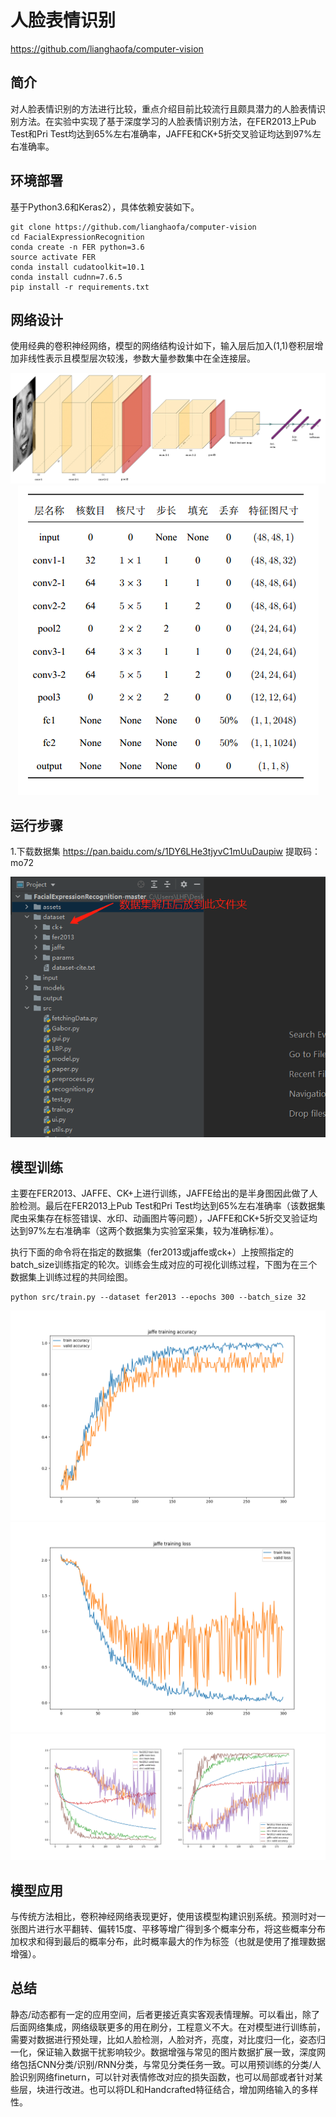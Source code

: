 # 人脸表情识别

https://github.com/lianghaofa/computer-vision

## 简介
对人脸表情识别的方法进行比较，重点介绍目前比较流行且颇具潜力的人脸表情识别方法。在实验中实现了基于深度学习的人脸表情识别方法，在FER2013上Pub Test和Pri Test均达到65%左右准确率，JAFFE和CK+5折交叉验证均达到97%左右准确率。

## 环境部署
基于Python3.6和Keras2），具体依赖安装如下。
```shell script
git clone https://github.com/lianghaofa/computer-vision
cd FacialExpressionRecognition
conda create -n FER python=3.6
source activate FER
conda install cudatoolkit=10.1
conda install cudnn=7.6.5
pip install -r requirements.txt
```

## 网络设计
使用经典的卷积神经网络，模型的网络结构设计如下，输入层后加入(1,1)卷积层增加非线性表示且模型层次较浅，参数大量参数集中在全连接层。
<div align="center"><img src="./assets/CNN.png" /></div>
<div align="center"><img src="./assets/model.png" /></div>

## 运行步骤
1.下载数据集 
https://pan.baidu.com/s/1DY6LHe3tjyvC1mUuDaupiw   提取码：mo72
<div align="center"><img src="./assets/download.png" /></div>

## 模型训练
主要在FER2013、JAFFE、CK+上进行训练，JAFFE给出的是半身图因此做了人脸检测。最后在FER2013上Pub Test和Pri Test均达到65%左右准确率（该数据集爬虫采集存在标签错误、水印、动画图片等问题），JAFFE和CK+5折交叉验证均达到97%左右准确率（这两个数据集为实验室采集，较为准确标准）。

执行下面的命令将在指定的数据集（fer2013或jaffe或ck+）上按照指定的batch_size训练指定的轮次。训练会生成对应的可视化训练过程，下图为在三个数据集上训练过程的共同绘图。

```shell
python src/train.py --dataset fer2013 --epochs 300 --batch_size 32
```
<div align="center"><img src="./assets/his_acc.png" /></div>
<div align="center"><img src="./assets/his_loss.png" /></div>
<div align="center"><img src="./assets/loss.png" /></div>

## 模型应用
与传统方法相比，卷积神经网络表现更好，使用该模型构建识别系统。预测时对一张图片进行水平翻转、偏转15度、平移等增广得到多个概率分布，将这些概率分布加权求和得到最后的概率分布，此时概率最大的作为标签（也就是使用了推理数据增强）。

## 总结
静态/动态都有一定的应用空间，后者更接近真实客观表情理解。可以看出，除了后面网络集成，网络级联更多的用在刷分，工程意义不大。在对模型进行训练前，需要对数据进行预处理，比如人脸检测，人脸对齐，亮度，对比度归一化，姿态归一化，保证输入数据干扰影响较少。数据增强与常见的图片数据扩展一致，深度网络包括CNN分类/识别/RNN分类，与常见分类任务一致。可以用预训练的分类/人脸识别网络fineturn，可以针对表情修改对应的损失函数，也可以局部或者针对某些层，块进行改进。也可以将DL和Handcrafted特征结合，增加网络输入的多样性。


